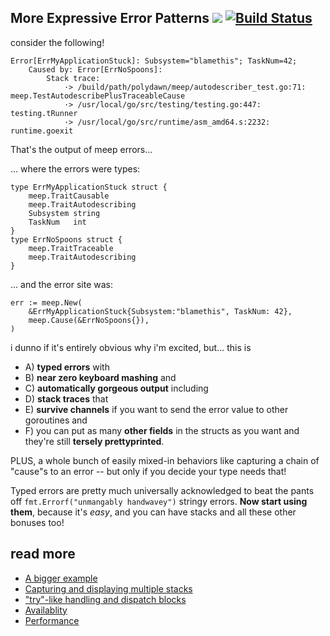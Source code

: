 More Expressive Error Patterns [![](https://godoc.org/github.com/polydawn/meep?status.svg)](http://godoc.org/github.com/polydawn/meep) [![Build Status](https://travis-ci.org/polydawn/meep.svg?branch=master)](https://travis-ci.org/polydawn/meep)
------------------------------

consider the following!

```text
Error[ErrMyApplicationStuck]: Subsystem="blamethis"; TaskNum=42;
	Caused by: Error[ErrNoSpoons]:
		Stack trace:
			·> /build/path/polydawn/meep/autodescriber_test.go:71: meep.TestAutodescribePlusTraceableCause
			·> /usr/local/go/src/testing/testing.go:447: testing.tRunner
			·> /usr/local/go/src/runtime/asm_amd64.s:2232: runtime.goexit
```

That's the output of meep errors...

... where the errors were types:

```golang
type ErrMyApplicationStuck struct {
	meep.TraitCausable
	meep.TraitAutodescribing
	Subsystem string
	TaskNum   int
}
type ErrNoSpoons struct {
	meep.TraitTraceable
	meep.TraitAutodescribing
}
```

... and the error site was:

```golang
err := meep.New(
	&ErrMyApplicationStuck{Subsystem:"blamethis", TaskNum: 42},
	meep.Cause(&ErrNoSpoons{}),
)
```

i dunno if it's entirely obvious why i'm excited, but... this is

- A) **typed errors** with
- B) **near zero keyboard mashing** and
- C) **automatically gorgeous output** including
- D) **stack traces** that
- E) **survive channels** if you want to send the error value to other goroutines and
- F) you can put as many **other fields** in the structs as you want and they're still **tersely prettyprinted**.

PLUS, a whole bunch of easily mixed-in behaviors like capturing a chain of "cause"s to an error -- but only
if you decide your type needs that!

Typed errors are pretty much universally acknowledged to beat the pants off `fmt.Errorf("unmangably handwavey")` stringy errors.
**Now start using them**, because it's *easy*, and you can have stacks and all these other bonuses too!

read more
---------

- [A bigger example](READMORE.md#a-bigger-example)
- [Capturing and displaying multiple stacks](READMORE.md#capturing-and-displaying-multiple-stacks)
- ["try"-like handling and dispatch blocks](READMORE.md#try-like-handling-and-dispatch-blocks)
- [Availablity](READMORE.md#availability)
- [Performance](READMORE.md#performance)

